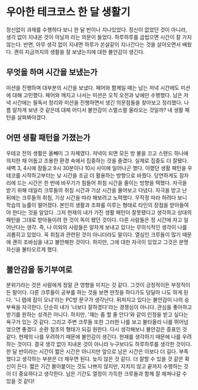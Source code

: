 # 우아한 테크코스 한 달 생활기

정신없이 과제를 수행하다 보니 한 달 반이나 지나있었다. 정신이 없었던 것이 아니라, 생각 없이 지내온 것이 아닐까 라는 의문이 들었다. 하루하루를 곱씹으면 시간이 잘 가지 않는다. 반면, 아무 생각 없이 지내면 하루가 쏜살같이 지나간다는 것을 살아오면서 배웠다. 괜히 지금까지의 생활을 잘 보냈는지에 대한 불안감이 생긴다.  

## 무엇을 하며 시간을 보냈는가

미션을 진행하며 대부분의 시간을 보냈다. 페어와 함께일 때는 남는 저녁 시간에도 미션에 대해 고민했다. 페어와 깨지고 나서는 미션은 오직 오전과 낮에만 수행했다. 남은 저녁 시간에는 필독서 정리와 미션을 진행하면서 생긴 의문점들을 찾아보고 정리했다. 나름 알차게 보낸 것 같은데 대체 어디서 불안감이 스멀스멀 올라오는 것일까? 내 생활 패턴을 살펴봐야겠다.  

## 어떤 생활 패턴을 가졌는가

우테코 전의 생활은 올빼미 그 자체였다. 저녁이 되면 모든 방 불을 끄고 스탠드 하나에 의지한 채 어둡고 조용한 환경 속에서 집중하는 것을 즐겼다. 실제로 집중도 더 잘됐다. 새벽 3, 4시에 잠들고 9시 30분이나 10시 사이에 일어나곤 했다. 이랬던 생활 패턴을 우테코를 시작하고부터는 낮 시간을 조금 더 활용하는 방향으로 바꿨다. 당연하게도 잠자리에 드는 시간은 한 번에 바꾸기가 힘들어 취침 시간을 줄이는 방향을 택했다. 자극을 받기 위해 데일리 크루들의 취침 시간과 기상 시간을 물어보고 다녔다. 자극을 받고 난 뒤에는 크루들의 취침, 기상 시간을 따라 해보려고 노력했다. 무작정 따라 하려다 보니 학습의 능률이 떨어졌다. 본인의 생활과 조화를 이루는 형태로 타인의 장점을 받아들여야 한다는 것을 알았다. 그저 현재의 내가 가진 생활 패턴이 잘못됐다고 생각하고 상대의 패턴을 그대로 받아들이려 한 것이 독이 됐던 것이다. 다른 사람들은 정 시간에 자고 일어난다는 생각. 즉, 나 이외의 사람들은 알차게 보내고 있다는 무의식적인 생각이 나를 괴롭히고 있었다. 꼭 취침과 관련된 것이 아니더라도 말이다. 열심인 크루들이 많기 때문에 괜히 조바심을 내고 불안해한 것이다. 하지만, 그에 대한 자극이 있었고 그것은 분명 자신을 불타오르게 했다.

## 불안감을 동기부여로

분위기라는 것은 사람에게 정말 큰 영향을 미치는 것 같다. 그것이 긍정적이든 부정적이든 말이다. 다른 크루들이 공부를 하는 것을 보면 딴짓을 하다가도 덩달아 나도 하게 된다. '니 렙에 잠이 오냐'라는 PC방 문구가 생각난다. 뒤처지고 있다는 불안감이 나의 승부욕을 자극한다. 단순히 내가 '너보다 잘하겠다'라는 경쟁심이 아니다. 관심을 좋아하고 받기를 원하는 성격은 아니다. 하지만, '쟤는 좀 할 줄 안다'와 같이 인정을 받고 싶다는 욕구가 있는 것 같다. 그리고 주변 크루들 또한 그러한 나를 보고 불타올라 나를 뛰어넘었으면 좋겠다. 순환 참조의 형태가 되길 원한다. 다시 생각해보니 불안감은 증표인 것 같다. 현재의 나를 우려하기 때문에 불안감이 생긴다. 현재를 생각하기 때문에 나를 우려하는 것이다. 결국 생각 없이 지내온 것이 아니라 누구보다도 하루하루를 생각한 것이다. 한 달 반이라는 시간이 짧은 시간은 아니지만 앞으로 남은 시간은 이보다 더 길다. 부족했다고 생각하는 부분은 더 채우면 된다. 늦지 않은 것 같다. 더 잘할 수 있을 것 같은 확신이 든다. 짧은 기간 몰아붙이는 것도 나쁘지 않지만, 지치지 않고 끝까지 수행하는 것이 더 중요하다고 생각한다. 남은 기간도 열정이 가득한 크루들과 함께 잘 헤쳐나갈 수 있을 것 같다!